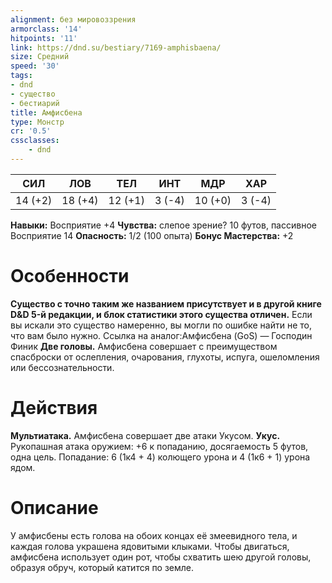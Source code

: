 ```yaml
---
alignment: без мировоззрения
armorclass: '14'
hitpoints: '11'
link: https://dnd.su/bestiary/7169-amphisbaena/
size: Средний
speed: '30'
tags:
- dnd
- существо
- бестиарий
title: Амфисбена
type: Монстр
cr: '0.5'
cssclasses:
    - dnd
---
```



| СИЛ | ЛОВ | ТЕЛ | ИНТ | МДР | ХАР |
|---|---|---|---|---|---|
| 14 (+2) | 18 (+4) | 12 (+1) | 3 (-4) | 10 (+0) | 3 (-4) |
**Навыки:** Восприятие +4
**Чувства:** слепое зрение? 10 футов, пассивное Восприятие 14
**Опасность:** 1/2 (100 опыта)
**Бонус Мастерства:** +2


# Особенности
**Существо с точно таким же названием присутствует и в другой книге D&D 5-й редакции, и блок статистики этого существа отличен.** Если вы искали это существо намеренно, вы могли по ошибке найти не то, что вам было нужно. Ссылка на аналог:Амфисбена (GoS)
— Господин Финик
**Две головы.** Амфисбена совершает с преимуществом спасброски от ослепления, очарования, глухоты, испуга, ошеломления или бессознательности.


# Действия
**Мультиатака.** Амфисбена совершает две атаки Укусом.
**Укус.** Рукопашная атака оружием: +6 к попаданию, досягаемость 5 футов, одна цель. Попадание: 6 (1к4 + 4) колющего урона и 4 (1к6 + 1) урона ядом.


# Описание
У амфисбены есть голова на обоих концах её змеевидного тела, и каждая голова украшена ядовитыми клыками. Чтобы двигаться, амфисбена использует один рот, чтобы схватить шею другой головы, образуя обруч, который катится по земле.